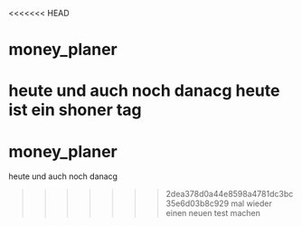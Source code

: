<<<<<<< HEAD
# money_planer
heute 
und auch noch danacg
heute ist ein shoner tag
=======
# money_planer
heute 
und auch noch danacg
>>>>>>> 2dea378d0a44e8598a4781dc3bc35e6d03b8c929
mal wieder einen neuen test machen 